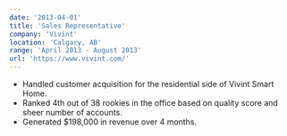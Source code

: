 ```yaml
---
date: '2013-04-01'
title: 'Sales Representative'
company: 'Vivint'
location: 'Calgary, AB'
range: 'April 2013 - August 2013'
url: 'https://www.vivint.com/'
---
```


- Handled customer acquisition for the residential side of Vivint Smart Home.
- Ranked 4th out of 38 rookies in the office based on quality score and sheer number of accounts.
- Generated $198,000 in revenue over 4 months.
